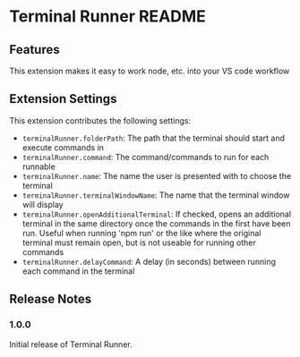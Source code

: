 # Terminal Runner README

## Features

This extension makes it easy to work node, etc. into your VS code workflow

## Extension Settings

This extension contributes the following settings:

- `terminalRunner.folderPath`: The path that the terminal should start and execute commands in
- `terminalRunner.command`: The command/commands to run for each runnable
- `terminalRunner.name`: The name the user is presented with to choose the terminal
- `terminalRunner.terminalWindowName`: The name that the terminal window will display
- `terminalRunner.openAdditionalTerminal`: If checked, opens an additional terminal in the same directory once the commands in the first have been run. Useful when running 'npm run' or the like where the original terminal must remain open, but is not useable for running other commands
- `terminalRunner.delayCommand`: A delay (in seconds) between running each command in the terminal

## Release Notes

### 1.0.0

Initial release of Terminal Runner.
